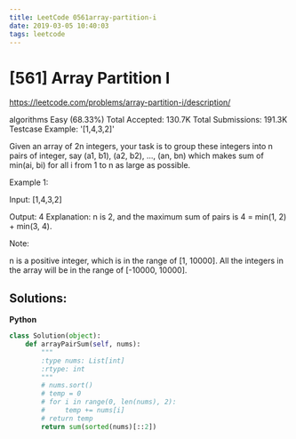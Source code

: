 ```yaml
---
title: LeetCode 0561array-partition-i
date: 2019-03-05 10:40:03
tags: leetcode
---
```


# [561] Array Partition I

 https://leetcode.com/problems/array-partition-i/description/

 algorithms
 Easy (68.33%)
 Total Accepted:    130.7K
 Total Submissions: 191.3K
 Testcase Example:  '[1,4,3,2]'

 
 Given an array of 2n integers, your task is to group these integers into n
 pairs of integer, say (a1, b1), (a2, b2), ..., (an, bn) which makes sum of
 min(ai, bi) for all i from 1 to n as large as possible.
 
 
 Example 1:
 
 Input: [1,4,3,2]
 
 Output: 4
 Explanation: n is 2, and the maximum sum of pairs is 4 = min(1, 2) + min(3,
 4).
 
 
 
 Note:
 
 n is a positive integer, which is in the range of [1, 10000].
 All the integers in the array will be in the range of [-10000, 10000].
 
 

## Solutions:
**Python**
```python
class Solution(object):
    def arrayPairSum(self, nums):
        """
        :type nums: List[int]
        :rtype: int
        """
        # nums.sort()
        # temp = 0
        # for i in range(0, len(nums), 2):
        #     temp += nums[i]
        # return temp
        return sum(sorted(nums)[::2])
```
